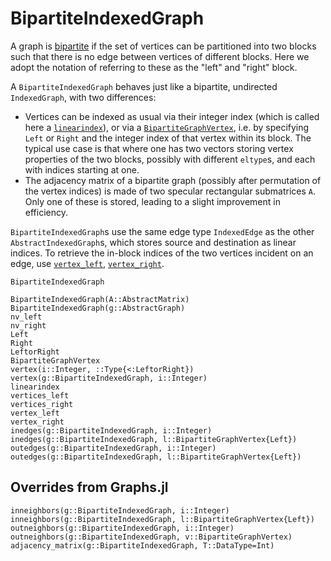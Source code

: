 # BipartiteIndexedGraph

A graph is [bipartite](https://en.wikipedia.org/wiki/Bipartite_graph) if the set of vertices
can be partitioned into two blocks such that there is no edge between vertices of different blocks.
Here we adopt the notation of referring to these as the "left" and "right" block.

A `BipartiteIndexedGraph` behaves just like a bipartite, undirected `IndexedGraph`, with two differences:
- Vertices can be indexed as usual via their integer index (which is called here a [`linearindex`](@ref)), or via a [`BipartiteGraphVertex`](@ref), i.e. by specifying `Left` or `Right` and the integer index of that vertex within its block. The typical use case is that where one has two vectors storing vertex properties of the two blocks, possibly with different `eltype`s, and each with indices starting at one.
- The adjacency matrix of a bipartite graph (possibly after permutation of the vertex indices) is made of two specular rectangular submatrices `A`. Only one of these is stored, leading to a slight improvement in efficiency.

`BipartiteIndexedGraph`s use the same edge type `IndexedEdge` as the other `AbstractIndexedGraph`s, which stores source and destination as linear indices. To retrieve the in-block indices of the two vertices incident on an edge, use [`vertex_left`](@ref), [`vertex_right`](@ref).

```@docs
BipartiteIndexedGraph
```

```@docs
BipartiteIndexedGraph(A::AbstractMatrix)
BipartiteIndexedGraph(g::AbstractGraph)
nv_left
nv_right
Left
Right
LeftorRight
BipartiteGraphVertex
vertex(i::Integer, ::Type{<:LeftorRight})
vertex(g::BipartiteIndexedGraph, i::Integer)
linearindex
vertices_left
vertices_right
vertex_left
vertex_right
inedges(g::BipartiteIndexedGraph, i::Integer)
inedges(g::BipartiteIndexedGraph, l::BipartiteGraphVertex{Left})
outedges(g::BipartiteIndexedGraph, i::Integer)
outedges(g::BipartiteIndexedGraph, l::BipartiteGraphVertex{Left})
```

## Overrides from Graphs.jl

```@docs
inneighbors(g::BipartiteIndexedGraph, i::Integer)
inneighbors(g::BipartiteIndexedGraph, l::BipartiteGraphVertex{Left})
outneighbors(g::BipartiteIndexedGraph, i::Integer)
outneighbors(g::BipartiteIndexedGraph, v::BipartiteGraphVertex)
adjacency_matrix(g::BipartiteIndexedGraph, T::DataType=Int)
```